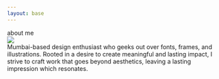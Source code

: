 ```yaml
---
layout: base 
---
```

<div class="max-w-screen text-white font-[Instrument_Serif]">
    <div class="w-2/3 mx-auto mt-30">
        <div class="lg:text-[96px] md:text-[96px] text-[50px] flex justify-center items-center min-h-[145px] italic">
            about me
        </div>
    </div>
</div>
<div class="relative text-[2.2rem] bg-[#FFFFF0] py-30 text-black justify-center items-center leading-10 text-center my-20">
    <img class="w-full h-full object-cover absolute top-0 left-0 opacity-5 pointer-events-none" src="{{site.baseurl}}/assets/images/about_me_bg.png">
    <div class="w-[55%] mx-auto">
    Mumbai-based design enthusiast who geeks out over fonts, frames, and illustrations. Rooted in a desire to create meaningful and lasting impact, I strive to craft work that goes beyond aesthetics, leaving a lasting impression which resonates.
    </div>
</div>